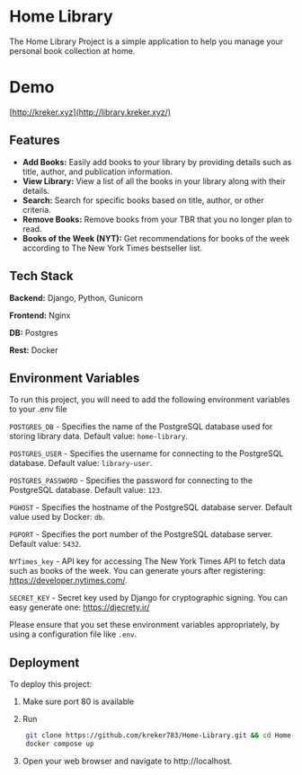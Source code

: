 
# Home Library

The Home Library Project is a simple application to help you manage your personal book collection at home.

# Demo

[http://kreker.xyz](http://library.kreker.xyz/)

## Features

- **Add Books:** Easily add books to your library by providing details such as title, author, and publication information.
- **View Library:** View a list of all the books in your library along with their details.
- **Search:** Search for specific books based on title, author, or other criteria.
- **Remove Books:** Remove books from your TBR that you no longer plan to read.
- **Books of the Week (NYT):** Get recommendations for books of the week according to The New York Times bestseller list.

## Tech Stack

**Backend:** Django, Python, Gunicorn

**Frontend:** Nginx

**DB:** Postgres

**Rest:** Docker


## Environment Variables

To run this project, you will need to add the following environment variables to your .env file

`POSTGRES_DB` - Specifies the name of the PostgreSQL database used for storing library data. Default value: `home-library`.

`POSTGRES_USER` - Specifies the username for connecting to the PostgreSQL database. Default value: `library-user`.

`POSTGRES_PASSWORD` - Specifies the password for connecting to the PostgreSQL database. Default value: `123`.

`PGHOST` - Specifies the hostname of the PostgreSQL database server. Default value used by Docker: `db`.

`PGPORT` - Specifies the port number of the PostgreSQL database server. Default value: `5432`.

`NYTimes_key` - API key for accessing The New York Times API to fetch data such as books of the week. You can generate yours after registering: https://developer.nytimes.com/.

`SECRET_KEY` - Secret key used by Django for cryptographic signing. You can easy generate one: https://djecrety.ir/

Please ensure that you set these environment variables appropriately, by using a configuration file like `.env`.



## Deployment

To deploy this project:

1. Make sure port 80 is available

2. Run

```bash
    git clone https://github.com/kreker783/Home-Library.git && cd Home-Library/library-code/
    docker compose up
```

3. Open your web browser and navigate to http://localhost.
